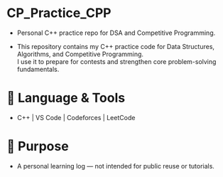 # CP_Practice_CPP

- Personal C++ practice repo for DSA and Competitive Programming.

- This repository contains my C++ practice code for Data Structures, Algorithms, and Competitive Programming.  
  I use it to prepare for contests and strengthen core problem-solving fundamentals.

# 🧰 Language & Tools

- C++ | VS Code | Codeforces | LeetCode

# 🎯 Purpose

- A personal learning log — not intended for public reuse or tutorials.
